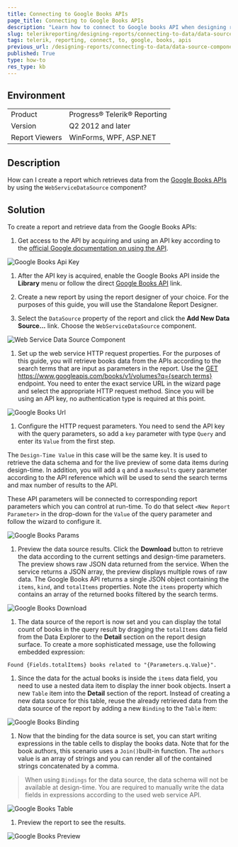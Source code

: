 ```yaml
---
title: Connecting to Google Books APIs
page_title: Connecting to Google Books APIs
description: "Learn how to connect to Google books API when designing reports and connecting to data with Telerik reporting."
slug: telerikreporting/designing-reports/connecting-to-data/data-source-components/webservicedatasource-component/how-to-connect-to-google-books-apis
tags: telerik, reporting, connect, to, google, books, apis
previous_url: /designing-reports/connecting-to-data/data-source-components/webservicedatasource-component/how-to-connect-to-google-books-apis.html
published: True
type: how-to
res_type: kb
---
```


## Environment

<table>
	<tbody>
		<tr>
			<td>Product</td>
			<td>Progress® Telerik® Reporting</td>
		</tr>
		<tr>
			<td>Version</td>
			<td>Q2 2012 and later</td>
		</tr>
	        <tr>
			<td>Report Viewers</td>
			<td>WinForms, WPF, ASP.NET</td>
		</tr>
	</tbody>
</table>

## Description

How can I create a report which retrieves data from the [Google Books APIs](https://developers.google.com/books/) by using the `WebServiceDataSource` component?       

## Solution

To create a report and retrieve data from the Google Books APIs:

1. Get access to the API by acquiring and using an API key according to the [official Google documentation on using the API](https://developers.google.com/books/docs/v1/using).             

  ![Google Books Api Key](images/DataSources/GoogleBooksApiKey.png)

1. After the API key is acquired, enable the Google Books API inside the **Library** menu or follow the direct [Google Books API](https://console.developers.google.com/apis/library/books.googleapis.com) link.

1. Create a new report by using the report designer of your choice. For the purposes of this guide, you will use the Standalone Report Designer.

1. Select the `DataSource` property of the report and click the **Add New Data Source...** link. Choose the `WebServiceDataSource` component.               

  ![Web Service Data Source Component](images/DataSources/WebServiceDataSourceComponent.png)

1. Set up the web service HTTP request properties. For the purposes of this guide, you will retrieve books data from the APIs according to the search terms that are input as parameters in the report. Use the [GET https://www.googleapis.com/books/v1/volumes?q={search terms}](https://developers.google.com/books/docs/v1/reference/volumes/list) endpoint. You need to enter the exact service URL in the wizard page and select the appropriate HTTP request method. Since you will be using an API key, no authentication type is required at this point.

  ![Google Books Url](images/DataSources/GoogleBooksUrl.png)

1. Configure the HTTP request parameters. You need to send the API key with the query parameters, so add a `key` parameter with type `Query` and enter its `Value` from the first step.

  The `Design-Time Value` in this case will be the same key. It is used to retrieve the data schema and for the live preview of some data items during design-time. In addition, you will add a `q` and a `maxResults` query parameter according to the API reference which will be used to send the search terms and max number of results to the API.

  These API parameters will be connected to corresponding report parameters which you can control at run-time. To do that select `<New Report Parameter>` in the drop-down for the `Value` of the query parameter and follow the wizard to configure it.

  ![Google Books Params](images/DataSources/GoogleBooksParams.png)

1. Preview the data source results. Click the __Download__ button to retrieve the data according to the current settings and design-time parameters. The preview shows raw JSON data returned from the service. When the service returns a JSON array, the preview displays multiple rows of raw data. The Google Books API returns a single JSON object containing the `items`, `kind`, and `totalItems` properties. Note the `items` property which contains an array of the returned books filtered by the search terms.

  ![Google Books Download](images/DataSources/GoogleBooksDownload.png)

1. The data source of the report is now set and you can display the total count of books in the query result by dragging the `totalItems` data field from the Data Explorer to the **Detail** section on the report design surface. To create a more sophisticated message, use the following embedded expression:

  ````
  Found {Fields.totalItems} books related to "{Parameters.q.Value}".
  ````  

1. Since the data for the actual books is inside the `items` data field, you need to use a nested data item to display the inner book objects. Insert a new `Table` item into the **Detail** section of the report. Instead of creating a new data source for this table, reuse the already retrieved data from the data source of the report by adding a new `Binding` to the `Table` item:

  ![Google Books Binding](images/DataSources/GoogleBooksBinding.png)

1. Now that the binding for the data source is set, you can start writing expressions in the table cells to display the books data. Note that for the book authors, this scenario uses a `Join()`built-in function. The `authors` value is an array of strings and you can render all of the contained strings concatenated by a comma.

  >When using `Bindings` for the data source, the data schema will not be available at design-time. You are required to manually write the data fields in expressions according to the used web service API.               

  ![Google Books Table](images/DataSources/GoogleBooksTable.png)

1. Preview the report to see the results.  

  ![Google Books Preview](images/DataSources/GoogleBooksPreview.png)

